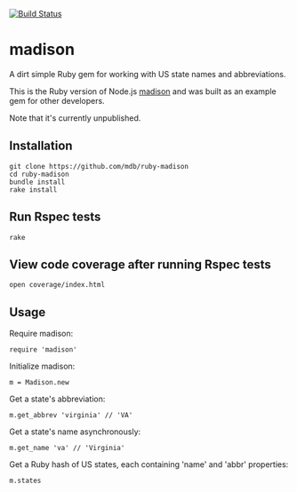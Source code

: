 [![Build Status](https://secure.travis-ci.org/mdb/ruby-madison.png)](http://travis-ci.org/mdb/ruby-madison)

# madison

A dirt simple Ruby gem for working with US state names and abbreviations.

This is the Ruby version of Node.js [madison](http://github.com/mdb/madison) and was built as an example gem for other developers.

Note that it's currently unpublished.

## Installation

    git clone https://github.com/mdb/ruby-madison
    cd ruby-madison 
    bundle install
    rake install

## Run Rspec tests

    rake

## View code coverage after running Rspec tests

    open coverage/index.html

## Usage 

Require madison:
  
    require 'madison'

Initialize madison:

    m = Madison.new

Get a state's abbreviation:

    m.get_abbrev 'virginia' // 'VA'

Get a state's name asynchronously:

    m.get_name 'va' // 'Virginia'

Get a Ruby hash of US states, each containing 'name' and 'abbr' properties:

    m.states
